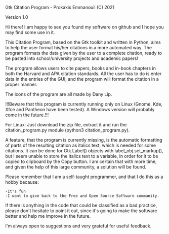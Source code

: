 Gtk Citation Program - Prokakis Emmanouil (C) 2021

Version 1.0

Hi there! I am happy to see you found my software on github and I hope you 
may find some use in it.

This Citation Program, based on the Gtk toolkit and written in Python, 
aims to help the user format his/her citations in a more automated way. The program 
formats the data given by the user to a complete citation, ready to be pasted into
school/university projects and academic papers!

The program allows users to cite papers, books and in-book chapters in both the Harvard
and APA citation standards. All the user has to do is enter data in the entries of
the GUI, and the program will format the citation in a proper manner.

The icons of the program are all made by Dany Lip.

!!!Beware that this program is currently running only on Linux (Gnome, Kde, Xfce and Pantheon 
have been tested). A Windows version will probably come in the future.!!!

For Linux:
Just download the zip file, extract it and run the citation_program.py module (python3 citation_program.py).

A feature, that the program is currently missing, is the automatic formatting of parts of the resulting
citation as italics text, which is needed for some citations. It can be done for Gtk.Label() objects with label_obj.set_markup(), but I seem unable to store the italics text to a variable, in order for it to be copied to clipboard by the Copy button. I am certain that with more time, and given the help of this large community, a solution will be found.

Please remember that I am a self-taught programmer, and that I do this as a hobby because:

	-It's fun
	-I want to give back to the Free and Open Source Software community.
	 
If there is anything in the code that could be classified as a bad practice, please don't hesitate to point it out, since it's going to make the software better and help me improve in the future.

I'm always open to suggestions and very grateful for useful feedback.


